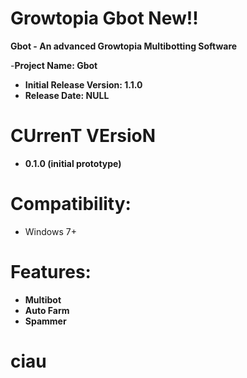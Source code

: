 # Growtopia Gbot New!!
**Gbot - An advanced Growtopia Multibotting Software**

-**Project Name: Gbot**
- **Initial Release Version: 1.1.0**
- **Release Date: NULL**


# **CUrrenT VErsioN**
- **0.1.0 (initial prototype)**

# Compatibility:
- Windows 7+

# Features:
- **Multibot**
- **Auto Farm**
- **Spammer**

# ciau
